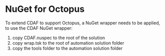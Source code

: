 NuGet for Octopus
=================

To extend CDAF to support Octopus, a NuGet wrapper needs to be applied, to use the CDAF NuGet wrapper:

1. copy CDAF.nuspec to the root of the solution
2. copy wrap.tsk to the root of automation solution folder
3. copy the tools folder to the automation solution folder